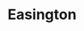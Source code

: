 ---
title: 'Easington'
altTitle: 'Cafes in Easington'
url: '/locations/easington/'
type: 'location'
id: 'easington'
geolocation:
  lat: 54.9783
  long: 1.6178
population: null
area: null
history: null
landmarks: null
climate: null
economy: null
images:
  thumbnail:
    src: '/images/locations/fallback.jpeg'
    alt: 'An image showcasing My Page.'
    width: 400
    height: 300
head:
  title: 'Cafes in Easington : Explore Cafes and Coffee Blends Across Tyne & Wear'
  meta:
    - name: 'keywords'
      content: 'cafe finder, coffee shop locator, cafe reviews, cafe events, cafe news, speciality coffee, cafe blog, coffee culture'
    - name: 'robots'
      content: 'index, follow'
    - name: 'author'
      content: 'Chris Prusakiewicz with ChatGPT'
    - name: 'copyright'
      content: '© 2023 The Coffee Detectives'
settings:
  slider: false
---